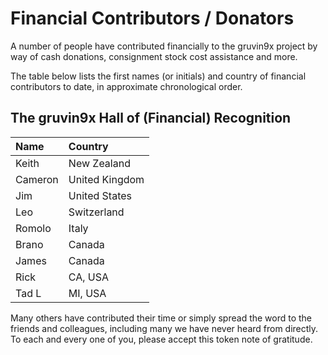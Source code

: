 # Financial Contributors / Donators #

A number of people have contributed financially to the gruvin9x project by way of cash donations, consignment stock cost assistance and more.

The table below lists the first names (or initials) and country of financial contributors to date, in approximate chronological order.

## The gruvin9x Hall of (Financial) Recognition ##

| **Name** | **Country** |
|:---------|:------------|
| Keith | New Zealand |
| Cameron | United Kingdom |
| Jim | United States |
| Leo | Switzerland |
| Romolo | Italy |
| Brano | Canada |
| James | Canada |
| Rick | CA, USA |
| Tad L | MI, USA |

Many others have contributed their time or simply spread the word to the friends and colleagues, including many we have never heard from directly. To each and every one of you, please accept this token note of gratitude.